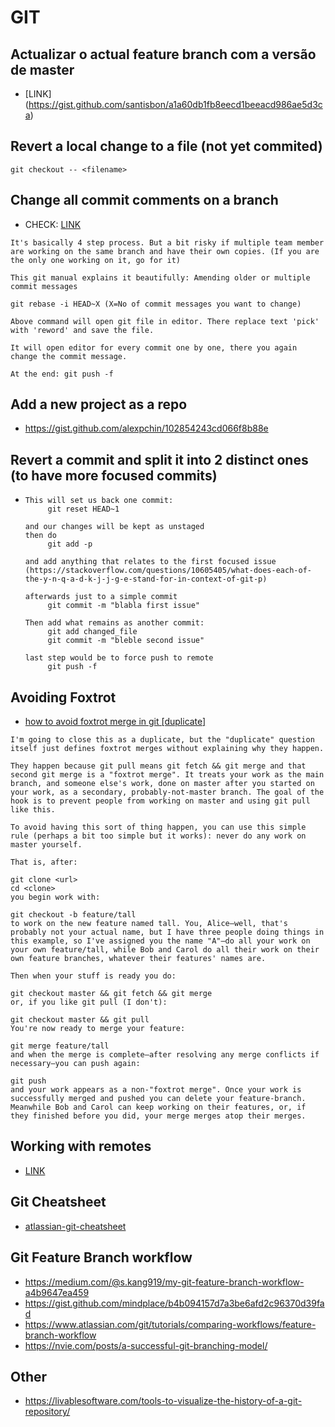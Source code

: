 # GIT
   
 ## Actualizar o actual feature branch com a versão de master
   * [LINK] (https://gist.github.com/santisbon/a1a60db1fb8eecd1beeacd986ae5d3ca)

## Revert a local change to a file (not yet commited)
````
git checkout -- <filename>
````
## Change all commit comments on a branch
  * CHECK: [LINK](https://stackoverflow.com/questions/14381044/how-do-i-change-a-git-commit-message-in-bitbucket/49482409)
````
It's basically 4 step process. But a bit risky if multiple team member are working on the same branch and have their own copies. (If you are the only one working on it, go for it)

This git manual explains it beautifully: Amending older or multiple commit messages

git rebase -i HEAD~X (X=No of commit messages you want to change)

Above command will open git file in editor. There replace text 'pick' with 'reword' and save the file.

It will open editor for every commit one by one, there you again change the commit message.

At the end: git push -f

````

## Add a new project as a repo
  * https://gist.github.com/alexpchin/102854243cd066f8b88e

## Revert a commit and split it into 2 distinct ones (to have more focused commits)
  * ````
    This will set us back one commit:
         git reset HEAD~1
         
    and our changes will be kept as unstaged
    then do
         git add -p
         
    and add anything that relates to the first focused issue (https://stackoverflow.com/questions/10605405/what-does-each-of-the-y-n-q-a-d-k-j-j-g-e-stand-for-in-context-of-git-p)
    
    afterwards just to a simple commit
         git commit -m "blabla first issue"
    
    Then add what remains as another commit:
         git add changed_file
         git commit -m "bleble second issue"
         
    last step would be to force push to remote
         git push -f
    
    ````

## Avoiding Foxtrot
  * [how to avoid foxtrot merge in git [duplicate]](https://stackoverflow.com/questions/55155810/how-to-avoid-foxtrot-merge-in-git)
````
I'm going to close this as a duplicate, but the "duplicate" question itself just defines foxtrot merges without explaining why they happen.

They happen because git pull means git fetch && git merge and that second git merge is a "foxtrot merge". It treats your work as the main branch, and someone else's work, done on master after you started on your work, as a secondary, probably-not-master branch. The goal of the hook is to prevent people from working on master and using git pull like this.

To avoid having this sort of thing happen, you can use this simple rule (perhaps a bit too simple but it works): never do any work on master yourself.

That is, after:

git clone <url>
cd <clone>
you begin work with:

git checkout -b feature/tall
to work on the new feature named tall. You, Alice—well, that's probably not your actual name, but I have three people doing things in this example, so I've assigned you the name "A"–do all your work on your own feature/tall, while Bob and Carol do all their work on their own feature branches, whatever their features' names are.

Then when your stuff is ready you do:

git checkout master && git fetch && git merge
or, if you like git pull (I don't):

git checkout master && git pull
You're now ready to merge your feature:

git merge feature/tall
and when the merge is complete—after resolving any merge conflicts if necessary—you can push again:

git push
and your work appears as a non-"foxtrot merge". Once your work is successfully merged and pushed you can delete your feature-branch. Meanwhile Bob and Carol can keep working on their features, or, if they finished before you did, your merge merges atop their merges.
````

## Working with remotes
  * [LINK](https://git-scm.com/book/en/v2/Git-Basics-Working-with-Remotes)

## Git Cheatsheet
  * [atlassian-git-cheatsheet](https://www.atlassian.com/git/tutorials/atlassian-git-cheatsheet)

## Git Feature Branch workflow
  * https://medium.com/@s.kang919/my-git-feature-branch-workflow-a4b9647ea459
  * https://gist.github.com/mindplace/b4b094157d7a3be6afd2c96370d39fad
  * https://www.atlassian.com/git/tutorials/comparing-workflows/feature-branch-workflow
  * https://nvie.com/posts/a-successful-git-branching-model/

## Other
  * https://livablesoftware.com/tools-to-visualize-the-history-of-a-git-repository/
